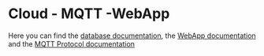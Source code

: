 # Cloud - MQTT -WebApp

Here you can find the [database documentation](..//MongoDb//MongoDbDocumentation.md), the [WebApp documentation](WebAppDocumentation.md) and the [MQTT Protocol documentation](MQTTDocumentation.md) 